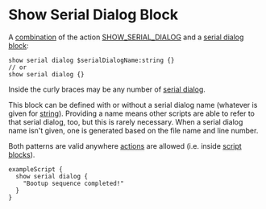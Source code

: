 # Show Serial Dialog Block

A [combination](../mgs/combination_block) of the action [SHOW_SERIAL_DIALOG](../actions/SHOW_SERIAL_DIALOG) and a [serial dialog block](../mgs/serial_dialog_block):

```
show serial dialog $serialDialogName:string {}
// or
show serial dialog {}
```

Inside the curly braces may be any number of [serial dialog](../mgs/serial_dialogs_mgs).

This block can be defined with or without a serial dialog name (whatever is given for [string](../mgs/variables/string)). Providing a name means other scripts are able to refer to that serial dialog, too, but this is rarely necessary. When a serial dialog name isn't given, one is generated based on the file name and line number.

Both patterns are valid anywhere [actions](../actions) are allowed (i.e. inside [script blocks](../mgs/script_block)).

```mgs
exampleScript {
  show serial dialog {
    "Bootup sequence completed!"
  }
}
```
